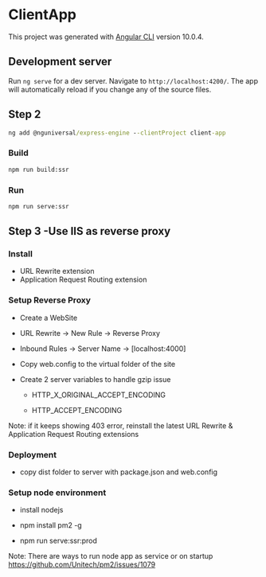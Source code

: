 # ClientApp

This project was generated with [Angular CLI](https://github.com/angular/angular-cli) version 10.0.4.

## Development server

Run `ng serve` for a dev server. Navigate to `http://localhost:4200/`. The app will automatically reload if you change any of the source files.

## Step 2

```cmd
ng add @nguniversal/express-engine --clientProject client-app
```

### Build

```cmd
npm run build:ssr
```

### Run

```cmd
npm run serve:ssr
```

## Step 3 -Use IIS as reverse proxy

### Install

- URL Rewrite extension
- Application Request Routing extension

### Setup Reverse Proxy

- Create a WebSite

- URL Rewrite -> New Rule -> Reverse Proxy

- Inbound Rules -> Server Name -> [localhost:4000]

- Copy web.config to the virtual folder of the site

- Create 2 server variables to handle gzip issue

  - HTTP_X_ORIGINAL_ACCEPT_ENCODING

  - HTTP_ACCEPT_ENCODING

Note: if it keeps showing 403 error, reinstall the latest URL Rewrite & Application Request Routing extensions

### Deployment

- copy dist folder to server with package.json and web.config

### Setup node environment

- install nodejs

- npm install pm2 -g

- npm run serve:ssr:prod

Note: There are ways to run node app as service or on startup https://github.com/Unitech/pm2/issues/1079
